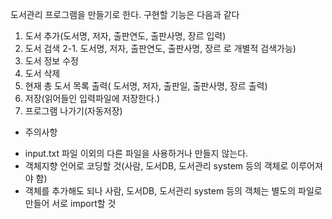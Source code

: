 도서관리 프로그램을 만들기로 한다.
구현할 기능은 다음과 같다

1. 도서 추가(도서명, 저자, 출판연도, 출판사명, 장르 입력)
2. 도서 검색
 2-1. 도서명, 저자, 출판연도, 출판사명, 장르 로 개별적 검색가능)
3. 도서 정보 수정
4. 도서 삭제
5. 현재 총 도서 목록 출력( 도서명, 저자, 출판일, 출판사명, 장르 출력)
6. 저장(읽어들인 입력파일에 저장한다.)
7. 프로그램 나가기(자동저장)

* 주의사항
 - input.txt 파일 이외의 다른 파일을 사용하거나 만들지 않는다.
 - 객체지향 언어로 코딩할 것(사람, 도서DB, 도서관리 system 등의 객체로 이루어져야 함)
 - 객체를 추가해도 되나 사람, 도서DB, 도서관리 system 등의 객체는 별도의 파일로 만들어 서로 import할 것